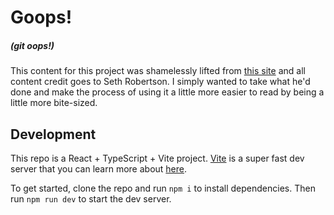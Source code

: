 # Goops!

##### (git oops!)

This content for this project was shamelessly lifted from [this site](https://sethrobertson.github.io/GitFixUm/fixup.html) and all content credit goes to Seth Robertson. I simply wanted to take what he'd done and make the process of using it a little more easier to read by being a little more bite-sized.

## Development

This repo is a React + TypeScript + Vite project.
[Vite](https://vitejs.dev/) is a super fast dev server that you can learn more about [here](https://vitejs.dev/guide/).

To get started, clone the repo and run `npm i` to install dependencies. Then run `npm run dev` to start the dev server.
